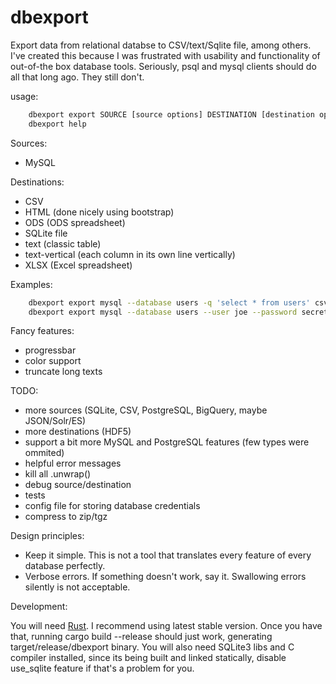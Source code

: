 # dbexport
Export data from relational databse to CSV/text/Sqlite file, among others.
I've created this because I was frustrated with usability and functionality of out-of-the box database tools.
Seriously, psql and mysql clients should do all that long ago. They still don't.

usage:

```bash
    dbexport export SOURCE [source options] DESTINATION [destination options]
    dbexport help
```

Sources:

 * MySQL


Destinations:

 * CSV
 * HTML (done nicely using bootstrap)
 * ODS (ODS spreadsheet)
 * SQLite file
 * text (classic table)
 * text-vertical (each column in its own line vertically)
 * XLSX (Excel spreadsheet)


Examples:

```bash
    dbexport export mysql --database users -q 'select * from users' csv somefile.csv
    dbexport export mysql --database users --user joe --password secret -q 'select * from users' sqlite somefile.sqlite
```


Fancy features:

 * progressbar
 * color support
 * truncate long texts


TODO:

 * more sources (SQLite, CSV, PostgreSQL, BigQuery, maybe JSON/Solr/ES)
 * more destinations (HDF5)
 * support a bit more MySQL and PostgreSQL features (few types were ommited)
 * helpful error messages
 * kill all .unwrap()
 * debug source/destination
 * tests
 * config file for storing database credentials
 * compress to zip/tgz


Design principles:

* Keep it simple. This is not a tool that translates every feature of every database perfectly.
* Verbose errors. If something doesn't work, say it. Swallowing errors silently is not acceptable.


Development:

You will need [Rust](https://www.rust-lang.org/). I recommend using latest stable version.
Once you have that, running cargo build --release should just work, generating target/release/dbexport binary.
You will also need SQLite3 libs and C compiler installed, since its being built and linked statically,
disable use_sqlite feature if that's a problem for you.
